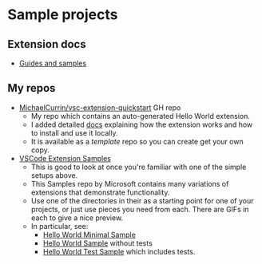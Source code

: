 # Sample projects


## Extension docs

- [Guides and samples](https://code.visualstudio.com/api/extension-guides/overview#guides-samples)


## My repos


- [MichaelCurrin/vsc-extension-quickstart](https://github.com/MichaelCurrin/vsc-extension-quickstart) GH repo
    - My repo which contains an auto-generated Hello World extension.
    - I added detailed [docs](https://github.com/MichaelCurrin/vsc-extension-quickstart/tree/master/docs#vs-code-extension-quickstart-docs) explaining how the extension works and how to install and use it locally.
    - It is available as a _template_ repo so you can create get your own copy.
- [VSCode Extension Samples](https://github.com/microsoft/vscode-extension-samples#vs-code-extension-samples)
    - This is good to look at once you're familiar with one of the simple setups above.
    - This Samples repo by Microsoft contains many variations of extensions that demonstrate functionality.
    - Use one of the directories in their as a starting point for one of your projects, or just use pieces you need from each. There are GIFs in each to give a nice preview.
    - In particular, see:
        - [Hello World Minimal Sample](https://github.com/microsoft/vscode-extension-samples/tree/master/helloworld-minimal-sample)
        - [Hello World Sample](https://github.com/microsoft/vscode-extension-samples/tree/master/helloworld-sample) without tests
        - [Hello World Test Sample](https://github.com/microsoft/vscode-extension-samples/tree/master/helloworld-test-sample) which includes tests.
